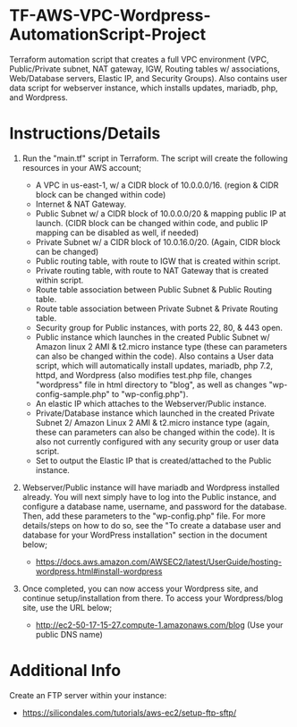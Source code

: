 # TF-AWS-VPC-Wordpress-AutomationScript-Project
Terraform automation script that creates a full VPC environment (VPC, Public/Private subnet, NAT gateway, IGW,  Routing tables w/ associations, Web/Database servers, Elastic IP, and Security Groups). Also contains user data script for webserver instance, which installs updates, mariadb, php, and Wordpress.


# Instructions/Details

1. Run the "main.tf" script in Terraform. The script will create the following resources in your AWS account;

    - A VPC in us-east-1, w/ a CIDR block of 10.0.0.0/16. (region & CIDR block can be changed within code)
    - Internet & NAT Gateway.
    - Public Subnet w/ a CIDR block of 10.0.0.0/20 & mapping public IP at launch. (CIDR block can be changed within code, and public IP mapping can be disabled as well, if needed)
    - Private Subnet w/ a CIDR block of 10.0.16.0/20. (Again, CIDR block can be changed)
    - Public routing table, with route to IGW that is created within script.
    - Private routing table, with route to NAT Gateway that is created within script.
    - Route table association between Public Subnet & Public Routing table.
    - Route table association between Private Subnet & Private Routing table.
    - Security group for Public instances, with ports 22, 80, & 443 open.
    - Public instance which launches in the created Public Subnet w/ Amazon linux 2 AMI & t2.micro instance type (these can parameters can also be changed within the code). Also contains a User data script, which will automatically install updates, mariadb, php 7.2, httpd, and Wordpress (also modifies test.php file, changes "wordpress" file in html directory to "blog", as well as changes "wp-config-sample.php" to "wp-config.php").
    - An elastic IP which attaches to the Webserver/Public instance.
    - Private/Database instance which launched in the created Private Subnet 2/ Amazon Linux 2 AMI & t2.micro instance type (again, these can parameters can also be changed within the code). It is also not currently configured with any security group or user data script.
    - Set to output the Elastic IP that is created/attached to the Public instance.
  
2. Webserver/Public instance will have mariadb and Wordpress installed already. You will next simply have to log into the Public instance, and configure a database name, username, and password for the database. Then, add these parameters to the "wp-config.php" file. For more details/steps on how to do so, see the "To create a database user and database for your WordPress installation" section in the document below;
    - https://docs.aws.amazon.com/AWSEC2/latest/UserGuide/hosting-wordpress.html#install-wordpress
    
3. Once completed, you can now access your Wordpress site, and continue setup/installation from there. To access your Wordpress/blog site, use the URL below;
    - http://ec2-50-17-15-27.compute-1.amazonaws.com/blog (Use your public DNS name)
    

# Additional Info

Create an FTP server within your instance:

  - https://silicondales.com/tutorials/aws-ec2/setup-ftp-sftp/
